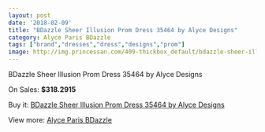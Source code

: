 ```yaml
---
layout: post
date: '2018-02-09'
title: "BDazzle Sheer Illusion Prom Dress 35464 by Alyce Designs"
category: Alyce Paris BDazzle
tags: ["brand","dresses","dress","designs","prom"]
image: http://img.princessan.com/409-thickbox_default/bdazzle-sheer-illusion-prom-dress-35464-by-alyce-designs.jpg
---
```

BDazzle Sheer Illusion Prom Dress 35464 by Alyce Designs

On Sales: **$318.2915**
<a href="https://www.princessan.com/en/alyce-paris-bdazzle/202-bdazzle-sheer-illusion-prom-dress-35464-by-alyce-designs.html"><amp-img layout="responsive" width="600" height="600" src="//img.princessan.com/409-thickbox_default/bdazzle-sheer-illusion-prom-dress-35464-by-alyce-designs.jpg" alt="BDazzle Sheer Illusion Prom Dress 35464 by Alyce Designs 0" /></a>
<a href="https://www.princessan.com/en/alyce-paris-bdazzle/202-bdazzle-sheer-illusion-prom-dress-35464-by-alyce-designs.html"><amp-img layout="responsive" width="600" height="600" src="//img.princessan.com/410-thickbox_default/bdazzle-sheer-illusion-prom-dress-35464-by-alyce-designs.jpg" alt="BDazzle Sheer Illusion Prom Dress 35464 by Alyce Designs 1" /></a>

Buy it: [BDazzle Sheer Illusion Prom Dress 35464 by Alyce Designs](https://www.princessan.com/en/alyce-paris-bdazzle/202-bdazzle-sheer-illusion-prom-dress-35464-by-alyce-designs.html "BDazzle Sheer Illusion Prom Dress 35464 by Alyce Designs")

View more: [Alyce Paris BDazzle](https://www.princessan.com/en/4-alyce-paris-bdazzle "Alyce Paris BDazzle")